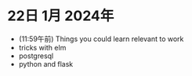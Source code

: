 # 22日 1月 2024年
- (11:59午前) Things you could learn relevant to work
- tricks with elm
- postgresql
- python and flask
 
